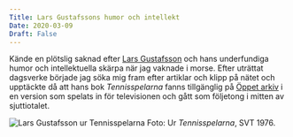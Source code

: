 ```yaml
---
Title: Lars Gustafssons humor och intellekt
Date: 2020-03-09
Draft: False
---
```


Kände en plötslig saknad efter [Lars Gustafsson](https://sv.wikipedia.org/wiki/Lars_Gustafsson) och hans underfundiga humor och intellektuella skärpa när jag vaknade i morse. Efter uträttat dagsverke började jag söka mig fram efter artiklar och klipp på nätet och upptäckte då att hans bok _Tennisspelarna_ fanns tillgänglig på [Öppet arkiv](https://www.oppetarkiv.se/etikett/titel/Tennisspelarna/) i en version som spelats in för televisionen och gått som följetong i mitten av sjuttiotalet. 

![Lars Gustafsson ur Tennisspelarna](/images/larsgustafsson.png "Lars Gustafsson i Austin, Texas (ur Tennisspelarna)") Foto: Ur *Tennisspelarna*, SVT 1976.
